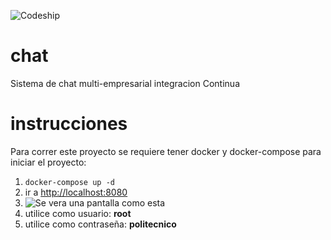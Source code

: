 ![Codeship](https://img.shields.io/codeship/3a9c1a40-a2e3-0138-8bea-4a1ec1ffce33?style=for-the-badge)
# chat

Sistema de chat multi-empresarial integracion Continua 

# instrucciones

Para correr este proyecto se requiere tener docker y docker-compose
para iniciar el proyecto:

 1. `docker-compose up -d`
 2. ir a [http://localhost:8080](http://localhost:8080)
 3. ![Se vera una pantalla como esta](https://i.imgur.com/mQzctPg.png)
 4. utilice como usuario: **root** 
 5. utilice como contraseña: **politecnico**
